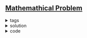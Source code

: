 ## [Mathemathical Problem](https://codeforces.com/contest/1916/problem/D)

<details>
  <summary>tags</summary>
  
    | math | greedy | constructive |

</details>

<details>
  <summary>solution</summary>

    For n = 1, just answer 1.
    For n = 3, answer 169, 196, 961
    As for n > 3, the answers can be 169..., 196..., 961... 
    as well as 1...6...9(...), 1...9...6(...), where ... denotes several 0s.

    The latter will work because:
  $(10^x + 3)^2 = 10^{2x} + 6 * 10^x + 9$    -->   $1...6...9$  
  $(3 * 10^x + 1)^2 = 9 * 10^{2x} + 6 * 10^x + 1$   -->   $9...6...1$

    Just add several 0s to make the correct length.
    
</details>

<details>
  <summary>code</summary>

  ```c++
  int main () {
      ios::sync_with_stdio(false); cin.tie(0);
      int t;  cin >> t;
      while (t--) {
          int n;  cin >> n;
          if (n == 1) {
              cout << 1 << '\n';
              continue;
          }
          string zeros(n, '0');
          cout << "169" + zeros.substr(0, n - 3) << '\n' 
               << "196" + zeros.substr(0, n - 3) << '\n' 
               << "961" + zeros.substr(0, n - 3) << '\n';
  
          for (int l = 1, p = n - 3; p; l++, p -= 2) {
              string a = to_string(1), b = to_string(6), c = to_string(9);
              cout << a + zeros.substr(0, l) + b + zeros.substr(0, l) + c 
                      + zeros.substr(0, n - 3 - 2 * l) << '\n';
              cout << c + zeros.substr(0, l) + b + zeros.substr(0, l) + a 
                      + zeros.substr(0, n - 3 - 2 * l) << '\n';
          }
      }
  }
  ```

</details>

<br>
